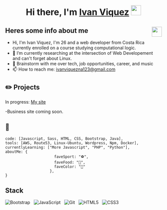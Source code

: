 <h1 align="center">Hi there, I'm <a href="https://www.ivanviquez.me/" target="_blank">Ivan Viquez</a> <img
src="https://github.com/blackcater/blackcater/raw/main/images/Hi.gif" height="32" /></h1>

<h2 align="left">Heres some info about me <img
src="https://media4.giphy.com/media/vrcoalzSZ7ivu/giphy.gif?cid=ecf05e47sc7msvr1kmcsl64q5rvmbwgrr69nnt4a7ehfyiwd&rid=giphy.gif&ct=g" height="32"  style="float:right"/></h2>


- Hi, I'm Ivan Viquez, I'm 26 and a web developer from Costa Rica currently enrolled on a course studying computational logic.
- 🔭 I’m currently researching at the intersection of Web Developement and can't forget about Linux.
- 💬 Brainstorm with me over tech, job opportunities, career, and music 
- 📫 How to reach me: ivanviquezna123@gmail.com

## ✏️ Projects

 In progress: <a href="https://www.ivanviquez.me/" target="_blank">My site</a>
 
 -Business site coming soon. 
 
 
 ## 👀
 
 
  ```const ivan = {
  code: [Javascript, Sass, HTML, CSS, Bootstrap, Java],
  tools: [AWS, Route53, Linux-Ubuntu, Wordpress, Npm, Docker],
  currentlyLearning: ["More Javascript", "PHP", "Python"],
  aboutMe: {
                        faveSport: "⚽",
                        faveFood: "🍕",
                        faveColor: "🔵"
                      },
}
```
## Stack
![Bootstrap](https://img.shields.io/badge/-Bootstrap-black?logo=bootstrap&style=social)&nbsp;&nbsp;
![JavaScript](https://img.shields.io/badge/-JavaScript-black?logo=javascript&style=social)&nbsp;&nbsp;
![Git](https://img.shields.io/badge/-Git-black?logo=git&style=social)&nbsp;&nbsp;
![HTML5](https://img.shields.io/badge/-HTML5-black?logo=html5&style=social)&nbsp;&nbsp;
![CSS3](https://img.shields.io/badge/-CSS3-black?logo=css3&style=social)&nbsp;&nbsp;
